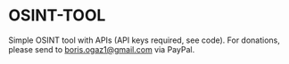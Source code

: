# OSINT-TOOL
Simple OSINT tool with APIs (API keys required, see code). For donations, please send to boris.ogaz1@gmail.com via PayPal.
